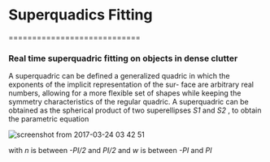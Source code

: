 # Superquadics Fitting
============================

### Real time superquadric fitting on objects in dense clutter

A superquadric can be defined a generalized quadric in
which the exponents of the implicit representation of the sur-
face are arbitrary real numbers, allowing for a more flexible
set of shapes while keeping the symmetry characteristics of
the regular quadric. A superquadric can be obtained as the spherical
product of two superellipses *S1* and *S2* , to obtain the
parametric equation


![screenshot from 2017-03-24 03 42 51](https://cloud.githubusercontent.com/assets/3790876/24288733/210b1a90-1044-11e7-829a-a70ffa63d904.png)

with *n* is between *-PI/2* and *PI/2* and *w* is between *-PI* and *PI*
